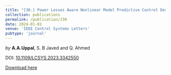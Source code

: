 ```yaml
---
title: "[30.] Power Losses Aware Nonlinear Model Predictive Control Design for Active Cell Balancing (Accepted for publication)"
collection: publications
permalink: /publication/J30
date: 2024-01-01
venue: 'IEEE Control Systems Letters'
pubtype: 'journal'
---
```

*by* **A.A.Uppal**, S. B Javed and Q. Ahmed

DOI: [10.1109/LCSYS.2023.3342550](https://ieeexplore.ieee.org/document/10359142)

[Download here](https://aauppal.github.io/files/J30.pdf)
